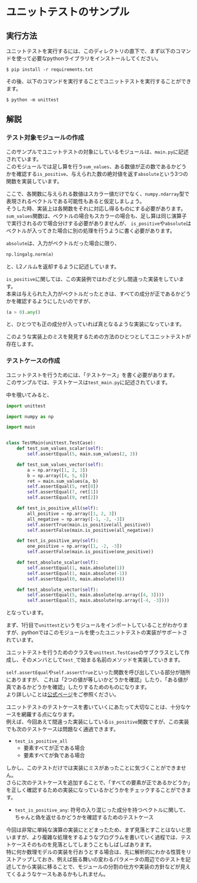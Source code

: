 # ユニットテストのサンプル

## 実行方法
ユニットテストを実行するには、このディレクトリの直下で、まず以下のコマンドを使って必要なpythonライブラリをインストールしてください。

```shell
$ pip install -r requirements.txt
```

その後、以下のコマンドを実行することでユニットテストを実行することができます。

```shell
$ python -m unittest
```

## 解説
### テスト対象モジュールの作成
このサンプルでユニットテストの対象にしているモジュールは、`main.py`に記述されています。  
このモジュールでは足し算を行う`sum_values`、ある数値が正の数であるかどうかを確認する`is_positive`、与えられた数の絶対値を返す`absolute`という3つの関数を実装しています。  

ここで、各関数に与えられる数値はスカラー値だけでなく、`numpy.ndarray`型で表現されるベクトルである可能性もあると仮定しましょう。  
そうした時、実装上は各関数をそれに対応し得るものにする必要があります。  
`sum_values`関数は、ベクトルの場合もスカラーの場合も、足し算は同じ演算子で実行されるので場合分けする必要がありませんが、
`is_positive`や`absolute`はベクトルが入ってきた場合に別の処理を行うように書く必要があります。

`absolute`は、入力がベクトルだった場合に限り、

```python
np.lingalg.norm(a)
```

と、L2ノルムを返却するように記述しています。

`is_positive`に関しては、この実装例ではわざと少し間違った実装をしています。  
本来は与えられた入力がベクトルだったときは、すべての成分が正であるかどうかを確認するようにしたいのですが、

```python
(a > 0).any()
```

と、ひとつでも正の成分が入っていれば真となるような実装になっています。

このような実装上のミスを発見するための方法のひとつとしてユニットテストが存在します。

### テストケースの作成
ユニットテストを行うためには、「テストケース」を書く必要があります。  
このサンプルでは、テストケースは`test_main.py`に記述されています。

中を覗いてみると、

```python
import unittest

import numpy as np

import main


class TestMain(unittest.TestCase):
    def test_sum_values_scalar(self):
        self.assertEqual(5, main.sum_values(2, 3))

    def test_sum_values_vector(self):
        a = np.array([1, 2, 3])
        b = np.array([4, 5, 6])
        ret = main.sum_values(a, b)
        self.assertEqual(5, ret[0])
        self.assertEqual(7, ret[1])
        self.assertEqual(9, ret[2])

    def test_is_positive_all(self):
        all_positive = np.array([1, 2, 3])
        all_negative = np.array([-1, -2, -3])
        self.assertTrue(main.is_positive(all_positive))
        self.assertFalse(main.is_positive(all_negative))

    def test_is_positive_any(self):
        one_positive = np.array([1, -2, -3])
        self.assertFalse(main.is_positive(one_positive))

    def test_absolute_scalar(self):
        self.assertEqual(1, main.absolute(1))
        self.assertEqual(1, main.absolute(-1))
        self.assertEqual(0, main.absolute(0))

    def test_absolute_vector(self):
        self.assertEqual(5, main.absolute(np.array([4, 3])))
        self.assertEqual(5, main.absolute(np.array([-4, -3])))
```

となっています。

まず、1行目で`unittest`というモジュールをインポートしていることがわかりますが、pythonではこのモジュールを使ったユニットテストの実装がサポートされています。

ユニットテストを行うためのクラスを`unittest.TestCase`のサブクラスとして作成し、そのメンバとして`test_`で始まる名前のメソッドを実装していきます。

`self.assertEqual`や`self.assertTrue`といった関数を呼び出している部分が随所にありますが、
これは「2つの値が等しいかどうかを確認」したり、「ある値が真であるかどうかを確認」したりするためのものになります。  
より詳しいことは[公式ページ](https://docs.python.org/ja/3/library/unittest.html)をご参照ください。

ユニットテストのテストケースを書いていくにあたって大切なことは、十分なケースを網羅する点になります。  
例えば、今回あえて間違った実装にしている`is_positive`関数ですが、この実装でも次のテストケースは問題なく通過できます。

- `test_is_positive_all`
    - 要素すべてが正である場合
    - 要素すべてが負である場合

しかし、このテストだけでは実装にミスがあったことに気づくことができません。  
さらに次のテストケースを追加することで、「すべての要素が正であるかどうか」を正しく確認するための実装になっているかどうかをチェックすることができます。

- `test_is_positive_any`: 符号の入り混じった成分を持つベクトルに関して、ちゃんと偽を返せるかどうかを確認するためのテストケース

今回は非常に単純な演算の実装にとどまったため、まず見落とすことはないと思いますが、より複雑な処理をするようなプログラムを書いていく過程では、テストケースそのものを見落としてしまうこともしばしばあります。  
特に何か数理モデルの実装を行おうとする場合は、先に解析的にわかる性質をリストアップしておき、例えば振る舞いの変わるパラメータの周辺でのテストを記述してから実装に移ることで、モジュールの分割の仕方や実装の方針などが見えてくるようなケースもあるかもしれません。
